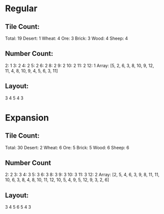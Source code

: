 # Regular
## Tile Count: 
Total: 19
Desert: 1
Wheat: 4
Ore: 3
Brick: 3
Wood: 4
Sheep: 4

## Number Count:
2: 1
3: 2
4: 2
5: 2
6: 2
8: 2
9: 2
10: 2
11: 2
12: 1
Array: [5, 2, 6, 3, 8, 10, 9, 12, 11, 4, 8, 10, 9, 4, 5, 6, 3, 11]

## Layout: 
3
4
5
4
3



# Expansion
## Tile Count:
Total: 30
Desert: 2
Wheat: 6
Ore: 5
Brick: 5
Wood: 6
Sheep: 6

## Number Count
2: 2
3: 3
4: 3
5: 3
6: 3
8: 3
9: 3
10: 3
11: 3
12: 2
Array: [2, 5, 4, 6, 3, 9, 8, 11, 11, 10, 6, 3, 8, 4, 8, 10, 11, 12, 10, 5, 4, 9, 5, 12, 9, 3, 2, 6]

## Layout:
3
4
5
6
5
4
3


